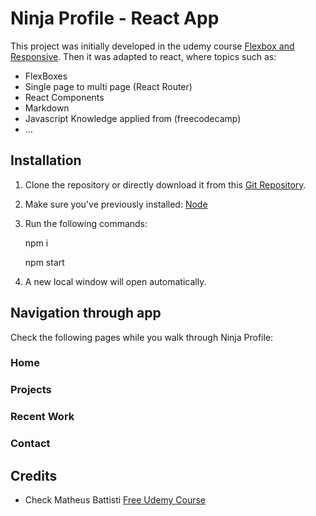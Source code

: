 # Ninja Profile - React App

This project was initially developed in the udemy course [Flexbox and Responsive](https://www.udemy.com/course/html5-e-css3-crie-seu-primeiro-site-inclui-flexbox).
Then it was adapted to react, where topics such as:

- FlexBoxes
- Single page to multi page (React Router)
- React Components
- Markdown
- Javascript Knowledge applied from (freecodecamp)
- ...

## Installation

1. Clone the repository or directly download it from this [Git Repository](https://github.com/runtimerevolution/publications.git).
2. Make sure you've previously installed:
   [Node](https://nodejs.org/en/download/)
3. Run the following commands:

   npm i

   npm start

4. A new local window will open automatically.

## Navigation through app

Check the following pages while you walk through Ninja Profile:

### Home

### Projects

### Recent Work

### Contact

## Credits

- Check Matheus Battisti [Free Udemy Course](https://www.udemy.com/course/html5-e-css3-crie-seu-primeiro-site-inclui-flexbox)
